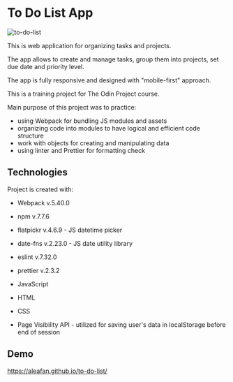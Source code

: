 # To Do List App

![to-do-list](https://user-images.githubusercontent.com/76619902/133405416-928e337e-1714-47f6-86e5-8fe1300f96fd.png)

This is web application for organizing tasks and projects. 

The app allows to create and manage tasks, group them into projects, set due date and priority level.

The app is fully responsive and designed with "mobile-first" approach.

This is a training project for The Odin Project course. 

Main purpose of this project was to practice: 
* using Webpack for bundling JS modules and assets
* organizing code into modules to have logical and efficient code structure
* work with objects for creating and manipulating data
* using linter and Prettier for formatting check

## Technologies

Project is created with:
* Webpack v.5.40.0
* npm v.7.7.6
* flatpickr v.4.6.9 - JS datetime picker
* date-fns v.2.23.0 - JS date utility library
* eslint v.7.32.0
* prettier v.2.3.2
* JavaScript
* HTML
* CSS

* Page Visibility API - utilized for saving user's data in localStorage before end of session

## Demo

https://aleafan.github.io/to-do-list/
